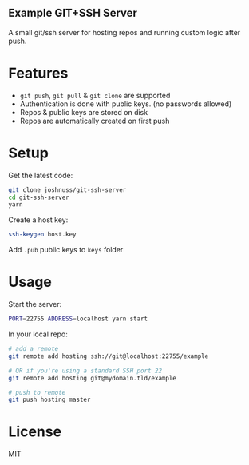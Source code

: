 Example GIT+SSH Server
----------------------

A small git/ssh server for hosting repos and running custom logic after push.

# Features

- `git push`, `git pull` & `git clone` are supported
- Authentication is done with public keys. (no passwords allowed)
- Repos & public keys are stored on disk
- Repos are automatically created on first push

# Setup

Get the latest code:

```bash
git clone joshnuss/git-ssh-server
cd git-ssh-server
yarn
```

Create a host key:

```bash
ssh-keygen host.key
```

Add `.pub` public keys to `keys` folder

# Usage

Start the server:

```bash
PORT=22755 ADDRESS=localhost yarn start
```

In your local repo:

```bash
# add a remote
git remote add hosting ssh://git@localhost:22755/example

# OR if you're using a standard SSH port 22
git remote add hosting git@mydomain.tld/example

# push to remote
git push hosting master
```

# License

MIT

